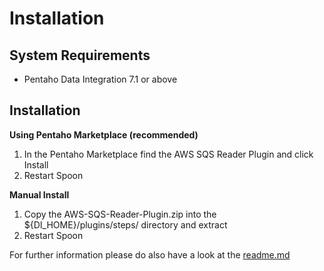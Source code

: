 # Installation

## System Requirements

- Pentaho Data Integration 7.1 or above


## Installation

**Using Pentaho Marketplace (recommended)**

1. In the Pentaho Marketplace find the AWS SQS Reader Plugin and click Install
2. Restart Spoon

**Manual Install**

1. Copy the AWS-SQS-Reader-Plugin.zip into the ${DI\_HOME}/plugins/steps/ directory and extract
2. Restart Spoon

For further information please do also have a look at the [readme.md](https://github.com/FreddyFFM/PDIPlugin-AWS-SQS-Reader/blob/master/README.md)
